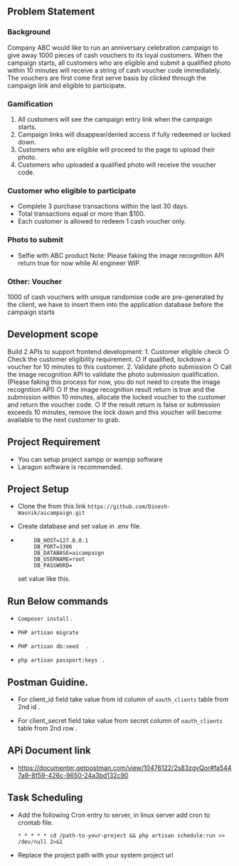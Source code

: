 
## Problem Statement

### Background
   Company ABC would like to run an anniversary celebration campaign to give away 1000
    pieces of cash vouchers to its loyal customers. When the campaign starts, all customers
    who are eligible and submit a qualified photo within 10 minutes will receive a string of cash
    voucher code immediately. The vouchers are first come first serve basis by clicked through
    the campaign link and eligible to participate.
    
###  Gamification
1. All customers will see the campaign entry link when the campaign starts.
2. Campaign links will disappear/denied access if fully redeemed or locked down.
3. Customers who are eligible will proceed to the page to upload their photo.
4. Customers who uploaded a qualified photo will receive the voucher code.


### Customer who eligible to participate

   - Complete 3 purchase transactions within the last 30 days.
   - Total transactions equal or more than $100.
   - Each customer is allowed to redeem 1 cash voucher only.
### Photo to submit
  - Selfie with ABC product
Note: Please faking the image recognition API return true for now while AI engineer WIP.


### Other: Voucher
  1000 of cash vouchers with unique randomise code are pre-generated by the client, we have
  to insert them into the application database before the campaign starts

## Development scope
Build 2 APIs to support frontend development:
    1. Customer eligible check
        ○ Check the customer eligibility requirement.
        ○ If qualified, lockdown a voucher for 10 minutes to this customer.
    2. Validate photo submission
        ○ Call the image recognition API to validate the photo submission qualification.
        (Please faking this process for now, you do not need to create the image
        recognition API)
        ○ If the image recognition result return is true and the submission within 10
        minutes, allocate the locked voucher to the customer and return the voucher
        code.
        ○ If the result return is false or submission exceeds 10 minutes, remove the lock
        down and this voucher will become available to the next customer to grab.
        
        
## Project Requirement
- You can setup project xampp or wampp software
- Laragon software is recommended.


## Project Setup
 - Clone the from this link ```https://github.com/Dinesh-Wasnik/aicampaign.git```

 - Create database and set value in .env file.

 - ```DB_CONNECTION=mysql
		DB_HOST=127.0.0.1
		DB_PORT=3306
		DB_DATABASE=aicampaign
		DB_USERNAME=root
		DB_PASSWORD=
	 ```
	set value like this.	

## Run Below commands

 - ```Composer install``` .
 

 - ```PHP artisan migrate ``` 


 - ```PHP artisan db:seed  ``` .

 - ```php artisan passport:keys ``` .


## Postman Guidine.
 - For client_id field  take value from id column of  ```oauth_clients```  table from 2nd id .
 
 - For client_secret  field  take value from secret column of ```oauth_clients```  table from 2nd row .
 
## APi Document link
 - https://documenter.getpostman.com/view/10476122/2s83zgvQor#fa5447a9-8f59-426c-9650-24a3bd132c90
 
 
 ## Task Scheduling
  - Add  the following Cron entry to server, in linux server add cron to crontab file.

       ``` * * * * * cd /path-to-your-project && php artisan schedule:run >> /dev/null 2>&1 ```
  - Replace the project path with your system project url
  


